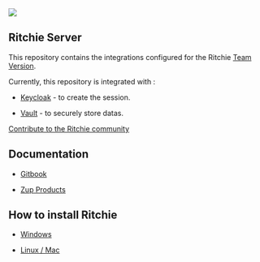 <img class="special-img-class" src="/docs/img/ritchie-banner.png" />

## Ritchie Server

This repository contains the integrations configured for the Ritchie [Team Version](https://docs.ritchiecli.io/v/doc-english/arquitetura-do-sistema/versao-team).

Currently, this repository is integrated with :

- [Keycloak](https://www.keycloak.org/) - to create the session.

- [Vault](https://www.vaultproject.io/) - to securely store datas.

[Contribute to the Ritchie community](https://github.com/ZupIT/ritchie-server/blob/master/CONTRIBUTING.md)


## Documentation

- [Gitbook](https://docs.ritchiecli.io)

- [Zup Products](https://www.zup.com.br/en/about) 


## How to install Ritchie

- [Windows](https://docs.ritchiecli.io/v/master/get-started/installation/windows)

- [Linux / Mac](https://docs.ritchiecli.io/v/master/get-started/installation/linux-mac)


